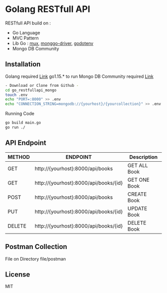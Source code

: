 # Golang RESTfull API
RESTfull API build on :
- Go Language
- MVC Pattern
- Lib Go : [mux](github.com/gorilla/mux), [monggo-driver](go.mongodb.org/mongo-driver/mongo), [godotenv](github.com/joho/godotenv)
- Mongo DB Community
## Installation
Golang required [Link](https://golang.org/doc/install) go1.15.* to run
Mongo DB Community required [Link](https://www.mongodb.com/try/download/community)
```sh
- Download or Clone from Github -
cd go_restfullapi_mongo
touch .env
echo "PORT=:8000" >> .env
echo "CONNECTION_STRING=mongodb://{yourhost}/{yourcollection}" >> .env
```
Running Code
```sh
go build main.go
go run ./
```
## API Endpoint
| METHOD | ENDPOINT | Description |
| ------ | ------ | ------ |
| GET | http://{yourhost}:8000/api/books | GET ALL Book |
| GET | http://{yourhost}:8000/api/books/{id} | GET ONE Book  |
| POST | http://{yourhost}:8000/api/books | CREATE Book |
| PUT | http://{yourhost}:8000/api/books/{id} | UPDATE Book |
| DELETE | http://{yourhost}:8000/api/books/{id} | DELETE Book |

## Postman Collection
File on Directory file/postman

## License
MIT
